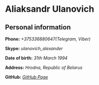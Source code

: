 # Aliaksandr Ulanovich

## Personal information

**Phone:**  *+375336880647(Telegram, Viber)*

**Skype:**  *ulanovich_alexander*

**Date of birth:** *31th March 1994*

**Address:**  *Hrodna, Republic of Belarus*

**GitHub:** *[GitHub Page](https://github.com/AlexUlan/)*

